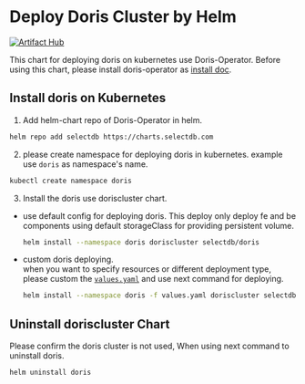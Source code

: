 # Deploy Doris Cluster by Helm
[![Artifact Hub](https://img.shields.io/endpoint?url=https://artifacthub.io/badge/repository/doris)](https://artifacthub.io/packages/search?repo=doris)

This chart for deploying doris on kubernetes use Doris-Operator. Before using this chart, please install doris-operator as [install doc](https://artifacthub.io/packages/helm/doris/doris-operator).  

## Install doris on Kubernetes

1. Add helm-chart repo of Doris-Operator in helm.  
```bash
helm repo add selectdb https://charts.selectdb.com
```
2. please create namespace for deploying doris in kubernetes. example use `doris` as namespace's name.  
```bash
kubectl create namespace doris
```

3. Install the doris use doriscluster chart.
- use default config for deploying doris.
  This deploy only deploy fe and be components using default storageClass for providing persistent volume.
  ```bash
  helm install --namespace doris doriscluster selectdb/doris
  ```
- custom doris deploying.   
  when you want to specify resources or different deployment type, please custom the [`values.yaml`](./values.yaml) and use next command for deploying.  
  ```bash
  helm install --namespace doris -f values.yaml doriscluster selectdb/doris 
  ```

## Uninstall doriscluster Chart
Please confirm the doris cluster is not used, When using next command to uninstall doris.   
```bash
helm uninstall doris
```
